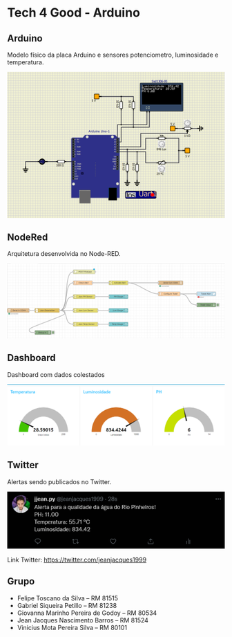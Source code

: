 # Tech 4 Good - Arduino

## Arduino

Modelo físico da placa Arduino e sensores potenciometro, luminosidade e temperatura.

<img src="./docs/images/arduino.png" alt="Tweet" width="700">

## NodeRed

Arquitetura desenvolvida no Node-RED.

<img src="./docs/images/nodered.png" alt="Node-RED" width="700">

## Dashboard

Dashboard com dados colestados

<img src="./docs/images/dashboard.png" alt="Dashboard" width="700">

## Twitter

Alertas sendo publicados no Twitter.

<img src="./docs/images/twitter_image.png" alt="Tweet" width="700">

Link Twitter: https://twitter.com/jeanjacques1999

## Grupo

- Felipe Toscano da Silva – RM 81515
- Gabriel Siqueira Petillo – RM 81238
- Giovanna Marinho Pereira de Godoy – RM 80534
- Jean Jacques Nascimento Barros – RM 81524
- Vinicius Mota Pereira Silva – RM 80101